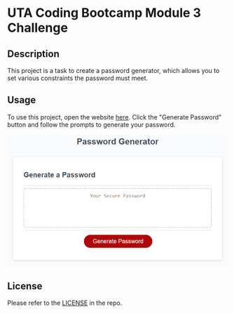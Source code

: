 # UTA Coding Bootcamp Module 3 Challenge

## Description

This project is a task to create a password generator, which allows you to set various constraints the password must meet.

## Usage

To use this project, open the website [here](https://ashoener.github.io/password-generator/). Click the "Generate Password" button and follow the prompts to generate your password.

![Website Screenshot](assets/images/screenshot.png)

## License

Please refer to the [LICENSE](/LICENSE) in the repo.
